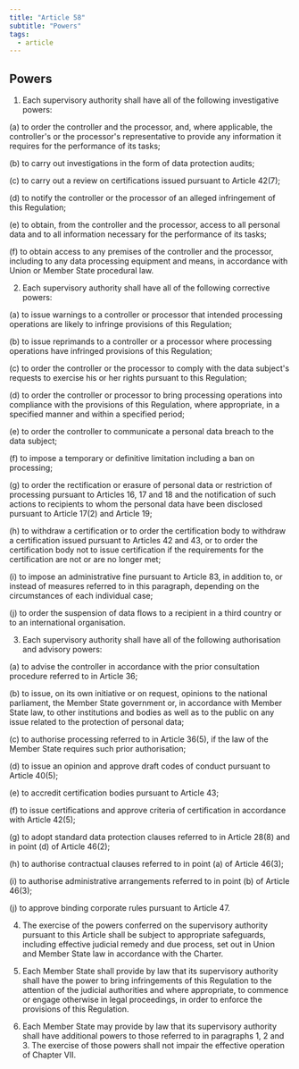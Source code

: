 ```yaml
---
title: "Article 58"
subtitle: "Powers"
tags:
  - article
---
```

## Powers

1. Each supervisory authority shall have all of the following investigative powers:

(a) to order the controller and the processor, and, where applicable, the controller's or the processor's representative to provide any information it requires for the performance of its tasks;

(b) to carry out investigations in the form of data protection audits;

(c) to carry out a review on certifications issued pursuant to Article 42(7);

(d) to notify the controller or the processor of an alleged infringement of this Regulation;

(e) to obtain, from the controller and the processor, access to all personal data and to all information necessary for the performance of its tasks;

(f) to obtain access to any premises of the controller and the processor, including to any data processing equipment and means, in accordance with Union or Member State procedural law.

2. Each supervisory authority shall have all of the following corrective powers:

(a) to issue warnings to a controller or processor that intended processing operations are likely to infringe provisions of this Regulation;

(b) to issue reprimands to a controller or a processor where processing operations have infringed provisions of this Regulation;

(c) to order the controller or the processor to comply with the data subject's requests to exercise his or her rights pursuant to this Regulation;

(d) to order the controller or processor to bring processing operations into compliance with the provisions of this Regulation, where appropriate, in a specified manner and within a specified period;

(e) to order the controller to communicate a personal data breach to the data subject;

(f) to impose a temporary or definitive limitation including a ban on processing;

(g) to order the rectification or erasure of personal data or restriction of processing pursuant to Articles 16, 17 and 18 and the notification of such actions to recipients to whom the personal data have been disclosed pursuant to Article 17(2) and Article 19;

(h) to withdraw a certification or to order the certification body to withdraw a certification issued pursuant to Articles 42 and 43, or to order the certification body not to issue certification if the requirements for the certification are not or are no longer met;

(i) to impose an administrative fine pursuant to Article 83, in addition to, or instead of measures referred to in this paragraph, depending on the circumstances of each individual case;

(j) to order the suspension of data flows to a recipient in a third country or to an international organisation.

3. Each supervisory authority shall have all of the following authorisation and advisory powers:

(a) to advise the controller in accordance with the prior consultation procedure referred to in Article 36;

(b) to issue, on its own initiative or on request, opinions to the national parliament, the Member State government or, in accordance with Member State law, to other institutions and bodies as well as to the public on any issue related to the protection of personal data;

(c) to authorise processing referred to in Article 36(5), if the law of the Member State requires such prior authorisation;

(d) to issue an opinion and approve draft codes of conduct pursuant to Article 40(5);

(e) to accredit certification bodies pursuant to Article 43;

(f) to issue certifications and approve criteria of certification in accordance with Article 42(5);

(g) to adopt standard data protection clauses referred to in Article 28(8) and in point (d) of Article 46(2);

(h) to authorise contractual clauses referred to in point (a) of Article 46(3);

(i) to authorise administrative arrangements referred to in point (b) of Article 46(3);

(j) to approve binding corporate rules pursuant to Article 47.

4. The exercise of the powers conferred on the supervisory authority pursuant to this Article shall be subject to appropriate safeguards, including effective judicial remedy and due process, set out in Union and Member State law in accordance with the Charter.

5. Each Member State shall provide by law that its supervisory authority shall have the power to bring infringements of this Regulation to the attention of the judicial authorities and where appropriate, to commence or engage otherwise in legal proceedings, in order to enforce the provisions of this Regulation.

6. Each Member State may provide by law that its supervisory authority shall have additional powers to those referred to in paragraphs 1, 2 and 3. The exercise of those powers shall not impair the effective operation of Chapter VII.
